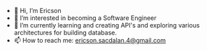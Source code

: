 - 👋 Hi, I’m Ericson
- 👀 I’m interested in becoming a Software Engineer
- 🌱 I’m currently learning and creating API's and exploring various architectures for building database.
- 📫 How to reach me: ericson.sacdalan.4@gmail.com

<!---
Eerie-Cson/Eerie-Cson is a ✨ special ✨ repository because its `README.md` (this file) appears on your GitHub profile.
You can click the Preview link to take a look at your changes.
--->
